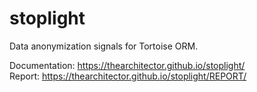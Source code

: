 # stoplight

Data anonymization signals for Tortoise ORM.

Documentation: <https://thearchitector.github.io/stoplight/>  
Report: <https://thearchitector.github.io/stoplight/REPORT/>